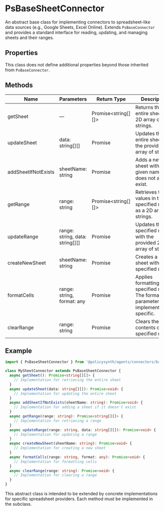 # PsBaseSheetConnector

An abstract base class for implementing connectors to spreadsheet-like data sources (e.g., Google Sheets, Excel Online). Extends `PsBaseConnector` and provides a standard interface for reading, updating, and managing sheets and their ranges.

## Properties

This class does not define additional properties beyond those inherited from `PsBaseConnector`.

## Methods

| Name                | Parameters                                   | Return Type         | Description                                                                                  |
|---------------------|----------------------------------------------|---------------------|----------------------------------------------------------------------------------------------|
| getSheet            | —                                            | Promise<string[][]> | Returns the entire sheet as a 2D array of strings.                                           |
| updateSheet         | data: string[][]                             | Promise<void>       | Updates the entire sheet with the provided 2D array of strings.                              |
| addSheetIfNotExists | sheetName: string                            | Promise<void>       | Adds a new sheet with the given name if it does not already exist.                           |
| getRange            | range: string                                | Promise<string[][]> | Retrieves the values in the specified range as a 2D array of strings.                        |
| updateRange         | range: string, data: string[][]              | Promise<void>       | Updates the specified range with the provided 2D array of strings.                           |
| createNewSheet      | sheetName: string                            | Promise<void>       | Creates a new sheet with the specified name.                                                 |
| formatCells         | range: string, format: any                   | Promise<void>       | Applies formatting to the specified range. The format parameter is implementation-specific.   |
| clearRange          | range: string                                | Promise<void>       | Clears the contents of the specified range.                                                  |

## Example

```typescript
import { PsBaseSheetConnector } from '@policysynth/agents/connectors/base/baseSheetConnector.js';

class MySheetConnector extends PsBaseSheetConnector {
  async getSheet(): Promise<string[][]> {
    // Implementation for retrieving the entire sheet
  }
  async updateSheet(data: string[][]): Promise<void> {
    // Implementation for updating the entire sheet
  }
  async addSheetIfNotExists(sheetName: string): Promise<void> {
    // Implementation for adding a sheet if it doesn't exist
  }
  async getRange(range: string): Promise<string[][]> {
    // Implementation for retrieving a range
  }
  async updateRange(range: string, data: string[][]): Promise<void> {
    // Implementation for updating a range
  }
  async createNewSheet(sheetName: string): Promise<void> {
    // Implementation for creating a new sheet
  }
  async formatCells(range: string, format: any): Promise<void> {
    // Implementation for formatting cells
  }
  async clearRange(range: string): Promise<void> {
    // Implementation for clearing a range
  }
}
```

This abstract class is intended to be extended by concrete implementations for specific spreadsheet providers. Each method must be implemented in the subclass.